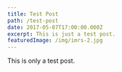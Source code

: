 ```yaml
---
title: Test Post
path: /test-post
date: 2017-05-07T17:00:00.000Z
excerpt: This is just a test post.
featuredImage: /img/imrs-2.jpg
---
```

This is only a test post.